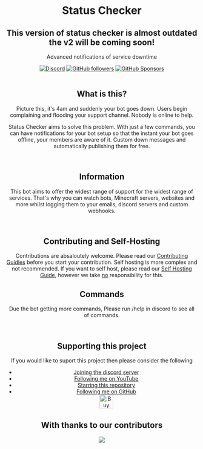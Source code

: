<div align="center">
    <h1>Status Checker</h1>
    <h2>This version of status checker is almost outdated the v2 will be coming soon!</h2>
    <p>Advanced notifications of service downtime</p>
    <a href="https://discord.gg/2w5KSXjhGe"><img alt="Discord" src="https://img.shields.io/discord/939479619587952640?logo=discord&style=for-the-badge"></a>  <a href="https://github.com/wotanut"><img alt="GitHub followers" src="https://img.shields.io/github/followers/wotanut?logo=github&style=for-the-badge"></a> <a href=" https://github.com/sponsors/wotanut"><img alt="GitHub Sponsors" src="https://img.shields.io/github/sponsors/wotanut?style=for-the-badge"></a>
</div>

<br>

<div align="center">
    <h2>What is this?</h2>
    <p>Picture this, it's 4am and suddenly your bot goes down. Users begin complaining and flooding your support channel. Nobody is online to help.

Status Checker aims to solve this problem. With just a few commands, you can have notifications for your bot setup so that the instant your bot goes offline, your members are aware of it. Custom down messages and automatically publishing them for free.</p>
</div>

<br>

<div align="center">
    <h2> Information</h2>
    <p> This bot aims to offer the widest range of support for the widest range of services. That's why you can watch bots, Minecraft servers, websites and more whilst logging them to your emails, discord servers and custom webhooks.</p>
</div>

<br>

<div align="center">
    <h2> Contributing and Self-Hosting</h2>
    <p> Contributions are absaloutely welcome. Please read our <a href="">Contributing Guidles</a> before you start your contribution. Self hosting is more complex and not recommended. If you want to self host, please read our <a href="">Self Hosting Guide</a>, however we take <u>no</u> responsibility for this.</p>
</div>

<div align="center">
  <h2>Commands</h2>
  <p>Due the bot getting more commands, Please run /help in discord to see all of commands.</p>
</div>

<!-- I want to improve the contributing and self hosting ppages -->

<br>

<div align="center">
    <h2> Supporting this project </h2>
    <p> If you would like to suport this project then please consider the following</p>
    <ul>
    <li> <a href="https://discord.gg/2w5KSXjhGe"> Joining the discord server</a>
    <li> <a href="https://www.youtube.com/@wotanut1"> Following me on YouTube</a>
    <li> <a href="#"> Starring this repository</a>
    <li> <a href="https://github.com/wotanut"> Following me on GitHub</a>
    <br>
    <a href='https://ko-fi.com/K3K4EPV8X' target='_blank'><img height='36' style='border:0px;height:36px;' src='https://storage.ko-fi.com/cdn/kofi1.png?v=3' border='0' alt='Buy Me a Coffee at ko-fi.com' /></a>
    </ul>
</div>

<div align="center">
    <h2>With thanks to our contributors</h2>
    <a href="https://github.com/wotanut/status/graphs/contributors">
    <img src="https://contrib.rocks/image?repo=wotanut/status" />
    </a>
</div>

</body>
